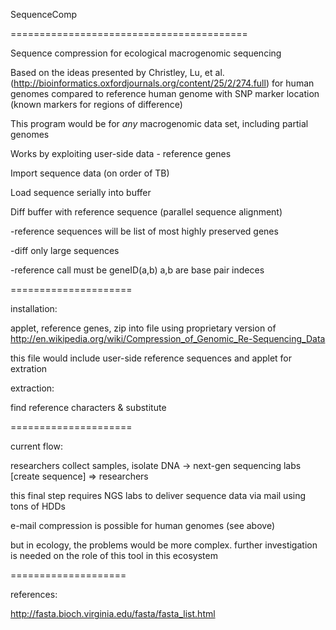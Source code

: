 SequenceComp

=========================================

Sequence compression for ecological macrogenomic sequencing

Based on the ideas presented by Christley, Lu, et al. (http://bioinformatics.oxfordjournals.org/content/25/2/274.full)
for human genomes compared to reference human genome with SNP marker location (known markers for regions of difference)

This program would be for *any* macrogenomic data set, including partial genomes

Works by exploiting user-side data - reference genes

Import sequence data (on order of TB)

Load sequence serially into buffer

Diff buffer with reference sequence (parallel sequence alignment)

-reference sequences will be list of most highly preserved genes

-diff only large sequences

-reference call must be geneID(a,b) a,b are base pair indeces

=====================

installation:  

applet, reference genes, zip into file using proprietary version of http://en.wikipedia.org/wiki/Compression_of_Genomic_Re-Sequencing_Data

this file would include user-side reference sequences and applet for extration

extraction:

find reference characters & substitute

=====================

current flow:

researchers collect samples, isolate DNA -> next-gen sequencing labs [create sequence] => researchers

this final step requires NGS labs to deliver sequence data via mail using tons of HDDs

e-mail compression is possible for human genomes (see above)

but in ecology, the problems would be more complex.  further investigation is needed on the role of this tool in this ecosystem

====================

references:

http://fasta.bioch.virginia.edu/fasta/fasta_list.html